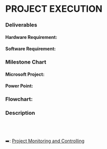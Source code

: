# PROJECT EXECUTION
### Deliverables
#### Hardware Requirement:
#### Software Requirement:
### Milestone Chart
#### Microsoft Project:
#### Power Point:
### Flowchart:
### Description 
&nbsp;<br>
&nbsp;<br>
&nbsp;<br>
:arrow_right:: [Project Monitoring and Controlling](https://github.com/FilleHeureuse/Fake-News-Detection-System/blob/main/Project%20Management%20Plan%20(PMP)/V.%20Project%20Monitoring%20and%20Controlling.md)
